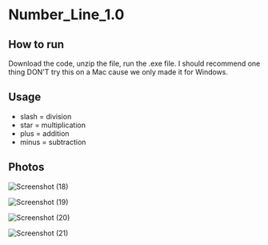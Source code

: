# Number_Line_1.0

## How to run 
Download the code, unzip the file, run the .exe file. I should recommend one thing DON'T try this on a Mac cause we only made it for Windows.

## Usage 
- slash = division
- star = multiplication
- plus = addition
- minus = subtraction

## Photos
![Screenshot (18)](https://user-images.githubusercontent.com/73581388/97837145-52138980-1ce6-11eb-8f79-b2888fd7f107.png)

![Screenshot (19)](https://user-images.githubusercontent.com/73581388/97837146-5344b680-1ce6-11eb-91d6-dcb362f6621f.png)

![Screenshot (20)](https://user-images.githubusercontent.com/73581388/97837148-53dd4d00-1ce6-11eb-9a4f-6f19c9743ae9.png)

![Screenshot (21)](https://user-images.githubusercontent.com/73581388/97837150-53dd4d00-1ce6-11eb-9ed8-a4758f68d7f2.png)
